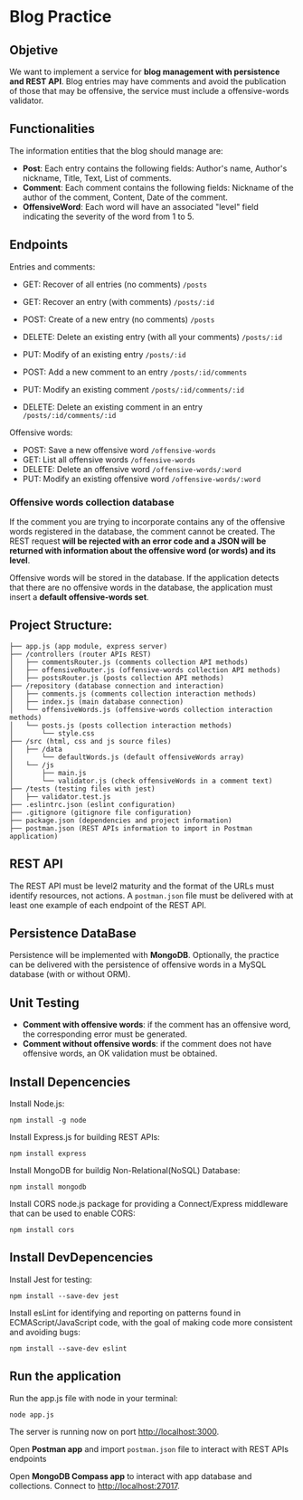 # Blog Practice

## Objetive
We want to implement a service for **blog management with persistence and REST API**. Blog entries may have comments and avoid the publication of those that may be offensive, the service must include a offensive-words validator.

## Functionalities
The information entities that the blog should manage are:
* **Post**: Each entry contains the following fields: Author's name, Author's nickname, Title, Text, List of comments.
* **Comment**: Each comment contains the following fields: Nickname of the author of the comment, Content, Date of the comment.
* **OffensiveWord**: Each word will have an associated "level" field indicating the severity of the word from 1 to 5.

## Endpoints
Entries and comments:
* GET: Recover of all entries (no comments) `/posts`
* GET: Recover an entry (with comments) `/posts/:id`
* POST: Create of a new entry (no comments) `/posts`
* DELETE: Delete an existing entry (with all your comments) `/posts/:id`
* PUT: Modify of an existing entry `/posts/:id`

* POST: Add a new comment to an entry `/posts/:id/comments`
* PUT: Modify an existing comment `/posts/:id/comments/:id`
* DELETE: Delete an existing comment in an entry `/posts/:id/comments/:id`

Offensive words:
* POST: Save a new offensive word `/offensive-words`
* GET: List all offensive words `/offensive-words`
* DELETE: Delete an offensive word `/offensive-words/:word`
* PUT: Modify an existing offensive word `/offensive-words/:word`

### Offensive words collection database
If the comment you are trying to incorporate contains any of the offensive words registered in the database, the comment cannot be created. The REST request **will be rejected with an error code and a JSON will be returned with information about the offensive word (or words) and its level**. 

Offensive words will be stored in the database. If the application detects that there are no offensive words in the database, the application must insert a **default offensive-words set**.

## Project Structure:
```
├── app.js (app module, express server)
├── /controllers (router APIs REST)
│   ├── commentsRouter.js (comments collection API methods)
│   ├── offensiveRouter.js (offensive-words collection API methods)
│   ├── postsRouter.js (posts collection API methods)
├── /repository (database connection and interaction)
│   ├── comments.js (comments collection interaction methods)
│   ├── index.js (main database connection)
│   └── offensiveWords.js (offensive-words collection interaction methods)
│   └── posts.js (posts collection interaction methods)
│       └── style.css
├── /src (html, css and js source files)
│   ├── /data
│       └── defaultWords.js (default offensiveWords array)
│   └── /js
│       ├── main.js
│       └── validator.js (check offensiveWords in a comment text)
├── /tests (testing files with jest)
│   ├── validator.test.js
├── .eslintrc.json (eslint configuration)
├── .gitignore (gitignore file configuration)
├── package.json (dependencies and project information)
├── postman.json (REST APIs information to import in Postman application)
```

## REST API
The REST API must be level2 maturity and the format of the URLs must identify resources, not actions.
A `postman.json` file must be delivered with at least one example of each endpoint of the REST API.

## Persistence DataBase
Persistence will be implemented with **MongoDB**. 
Optionally, the practice can be delivered with the persistence of offensive words in a MySQL database (with or without ORM).

## Unit Testing
* **Comment with offensive words**: if the comment has an offensive word, the corresponding error must be generated.
* **Comment without offensive words**: if the comment does not have offensive words, an OK validation must be obtained.

## Install Depencencies
Install Node.js:

`npm install -g node`

Install Express.js for building REST APIs:

`npm install express`

Install MongoDB for buildig Non-Relational(NoSQL) Database:

`npm install mongodb`

Install CORS node.js package for providing a Connect/Express middleware that can be used to enable CORS:

`npm install cors`

## Install DevDepencencies
Install Jest for testing:

`npm install --save-dev jest`

Install esLint for identifying and reporting on patterns found in ECMAScript/JavaScript code, with the goal of making code more consistent and avoiding bugs:

`npm install --save-dev eslint`

## Run the application
Run the app.js file with node in your terminal:

`node app.js`

The server is running now on port [http://localhost:3000](http://localhost:3000).

Open **Postman app** and import `postman.json` file to interact with REST APIs endpoints

Open **MongoDB Compass app** to interact with app database and collections. Connect to [http://localhost:27017](http://localhost:27017). 
